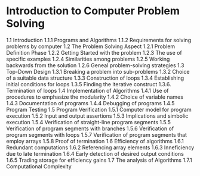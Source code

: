 # Introduction to Computer Problem Solving

1.1 Introduction
1.1.1 Programs and Algorithms
1.1.2 Requirements for solving problems by computer
1.2 The Problem Solving Aspect
1.2.1 Problem Definition Phase
1.2.2 Getting Started with the problem
1.2.3 The use of specific examples
1.2.4 Similarities among problems
1.2.5 Working backwards from the solution
1.2.6 Geneal problem-solving strategies
1.3 Top-Down Design
1.3.1 Breaking a problem into sub-problems
1.3.2 Choice of a suitable data structure
1.3.3 Construction of loops
1.3.4 Establishing initial conditions for loops
1.3.5 Finding the iterative construct
1.3.6. Termination of loops
1.4 Implementation of Algorithms
1.4.1 Use of procedures to emphasize the modularity
1.4.2 Choice of variable names
1.4.3 Documentation of programs
1.4.4 Debugging of programs
1.4.5 Program Testing
1.5 Program Verification
1.5.1 Computer model for program execution
1.5.2 Input and output assertions
1.5.3 Implications and simbolic execution
1.5.4 Verification of straight-line program segments
1.5.5 Verification of program segments with branches
1.5.6 Verification of program segments with loops
1.5.7 Verification of program segments that employ arrays
1.5.8 Proof of termination
1.6 Efficiency of algorithms
1.6.1 Redundant computations
1.6.2 Referencing array elements
1.6.3 Inneficiency due to late termination
1.6.4 Early detection of desired output conditions
1.6.5 Trading storage for efficiency gains
1.7 The analysis of Algorithms
1.7.1 Computational Complexity
